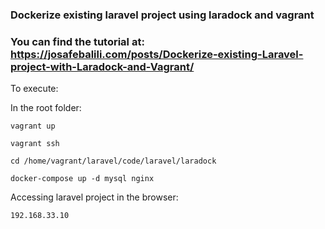 

### Dockerize existing laravel project using laradock and vagrant

### You can find the tutorial at: https://josafebalili.com/posts/Dockerize-existing-Laravel-project-with-Laradock-and-Vagrant/

To execute:

In the root folder:

```
vagrant up
```
```
vagrant ssh
```
```
cd /home/vagrant/laravel/code/laravel/laradock
```

```
docker-compose up -d mysql nginx
```

Accessing laravel project in the browser:

```
192.168.33.10
```
